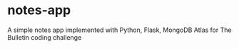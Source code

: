 # notes-app
A simple notes app implemented with Python, Flask, MongoDB Atlas for The Bulletin coding challenge

